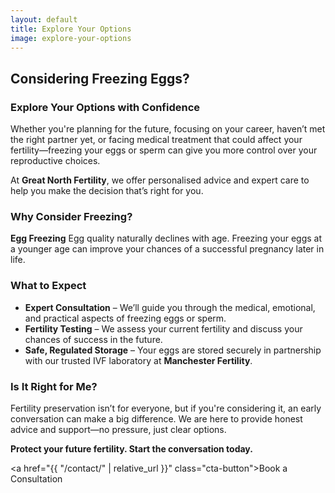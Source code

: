 ```yaml
---
layout: default
title: Explore Your Options
image: explore-your-options
---
```


## Considering Freezing Eggs?

### Explore Your Options with Confidence

Whether you're planning for the future, focusing on your career, haven’t met the right partner yet, or facing medical treatment that could affect your fertility—freezing your eggs or sperm can give you more control over your reproductive choices.

At **Great North Fertility**, we offer personalised advice and expert care to help you make the decision that’s right for you.

### Why Consider Freezing?

**Egg Freezing**
Egg quality naturally declines with age. Freezing your eggs at a younger age can improve your chances of a successful pregnancy later in life.

### What to Expect

* **Expert Consultation** – We’ll guide you through the medical, emotional, and practical aspects of freezing eggs or sperm.
* **Fertility Testing** – We assess your current fertility and discuss your chances of success in the future.
* **Safe, Regulated Storage** – Your eggs are stored securely in partnership with our trusted IVF laboratory at **Manchester Fertility**.

### Is It Right for Me?

Fertility preservation isn’t for everyone, but if you're considering it, an early conversation can make a big difference. We are here to provide honest advice and support—no pressure, just clear options.

**Protect your future fertility. Start the conversation today.**

<a href="{{ "/contact/" | relative_url }}" class="cta-button">Book a Consultation</a>
